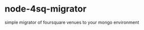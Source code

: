 node-4sq-migrator
=================

simple migrator of foursquare venues to your mongo environment
